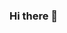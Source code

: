 ### Hi there 👋

<!--
**KiritakeKumi/KiritakeKumi** is a ✨ _special_ ✨ repository because its `README.md` (this file) appears on your GitHub profile.

Here are some ideas to get you started:

- 🔭 I’m currently working on ...
- 🌱 I’m currently learning ...
- 👯 I’m looking to collaborate on ...
- 🤔 I’m looking for help with ...
- 💬 Ask me about ...
### 📫 How to reach me: root@niconiconi.us
- 😄 Pronouns: ...
### ⚡ Fun fact: I'm Really Very Love Inori Minase
-->
